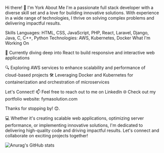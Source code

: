 Hi there! 👋 I'm York
About Me
I'm a passionate full stack developer with a diverse skill set and a love for building innovative solutions. With experience in a wide range of technologies, I thrive on solving complex problems and delivering impactful results.

Skills
Languages: HTML, CSS, JavaScript, PHP, React, Laravel, Django, Java, C, C++, Python
Technologies: AWS, Kubernetes, Docker
What I'm Working On
<p>🚀 Currently diving deep into React to build responsive and interactive web applications </p>
🔍 Exploring AWS services to enhance scalability and performance of cloud-based projects
🛠️ Leveraging Docker and Kubernetes for containerization and orchestration of microservices

Let's Connect!
📫 Feel free to reach out to me on LinkedIn
🌐 Check out my portfolio website: fymasolution.com

Thanks for stopping by! 😊.

💻 Whether it's creating scalable web applications, optimizing server performance, or implementing innovative solutions, I'm dedicated to delivering high-quality code and driving impactful results. Let's connect and collaborate on exciting projects together!

![Anurag's GitHub stats](https://github-readme-stats.vercel.app/api?username=MartinsYork&theme=dark&show_icons=true)
